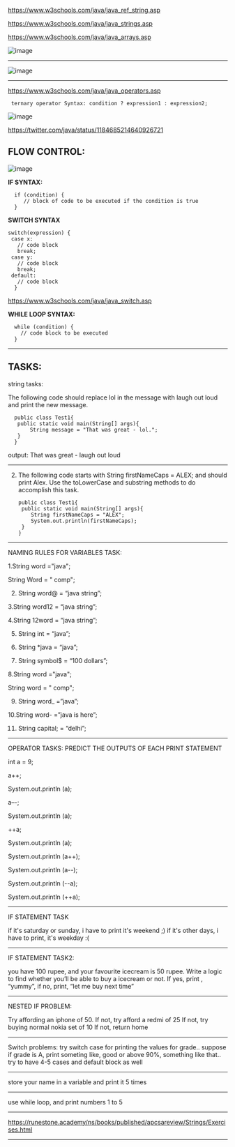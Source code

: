 
https://www.w3schools.com/java/java_ref_string.asp

https://www.w3schools.com/java/java_strings.asp

https://www.w3schools.com/java/java_arrays.asp




![image](https://user-images.githubusercontent.com/90038032/209974613-bccaebb1-5c69-463a-a354-b575791f06f4.png)

---------------------------------------------------------------

![image](https://user-images.githubusercontent.com/90038032/209974510-94e75da1-be60-41f1-8a0b-1e1e686ae5a4.png)

------------------------------------------------------------

https://www.w3schools.com/java/java_operators.asp

   
     ternary operator Syntax: condition ? expression1 : expression2;
  
  
![image](https://user-images.githubusercontent.com/90038032/209972911-07408a52-99e0-42dc-b8c2-427b62fde272.png)


https://twitter.com/java/status/1184685214640926721

FLOW CONTROL:
-------------

![image](https://user-images.githubusercontent.com/90038032/209973400-4988365c-bca8-4b32-81ae-537bfbc13e43.png)


**IF SYNTAX:**

      if (condition) {
         // block of code to be executed if the condition is true
      }

**SWITCH SYNTAX**

    switch(expression) {
     case x:
       // code block
       break;
     case y:
       // code block
       break;
     default:
       // code block
      }
   
   
https://www.w3schools.com/java/java_switch.asp


   **WHILE LOOP SYNTAX:**

      while (condition) {
        // code block to be executed
      }

--------------------------------------


TASKS:
---------

string tasks:

The following code should replace lol in the message with laugh out loud and print the new message.

      public class Test1{
       public static void main(String[] args){
           String message = "That was great - lol.";
       }
      }


output: That was great - laugh out loud

--------------------------------------------------------------
2. The following code starts with String firstNameCaps = ALEX; and should print Alex. Use the toLowerCase and substring methods to do accomplish this task.

       public class Test1{
        public static void main(String[] args){
           String firstNameCaps = "ALEX";
           System.out.println(firstNameCaps);
        }
       }

--------------------------------------------------------------------

NAMING RULES FOR VARIABLES TASK:

1.String word ="java"; 

String Word = " comp";

2. String word@  = “java string”;

3.String word12 = “java string”;

4.String 12word = “java string”;

5. String int = “java”;

6. String *java = “java”;

7. String symbol$ = “100 dollars”;

8.String word ="java";

String word = " comp";

9. String word_ =”java”;

10.String word-   =”java is here”;

11. String capital; = “delhi”;

-----------------------------------

 OPERATOR TASKS: PREDICT THE OUTPUTS OF EACH PRINT STATEMENT

int a = 9;

a++;

System.out.println (a);

a–-;
 
System.out.println (a);

++a;

System.out.println (a);

System.out.println (a++);

System.out.println (a--);

System.out.println (--a);

System.out.println (++a);

----------------------------------------------------------
IF STATEMENT TASK

if it's saturday or sunday, i have to print it's weekend ;)
 if it's other days, i have to print, it's weekday :(
 
--------------------------------------------------------------
IF STATEMENT TASK2:

you have 100 rupee, and your favourite icecream is 50 rupee. Write a logic to find whether you’ll be able to buy a icecream or not. If yes, print , “yummy”, 
if no, print, “let me buy next time”

-----------------------------------------------
NESTED IF PROBLEM:

Try affording an iphone of 50.
If not, try afford a redmi of 25
If not, try buying normal nokia set of 10
If not, return home

------------------------------------
Switch problems:
try switch case for printing the values for grade.. suppose if grade is A, print someting like, good or above 90%, something like that.. try to have 4-5 cases and default block as well 

-----------------------------------
store your name  in a variable and print it 5 times 

-----------------------------------------
use while loop, and print numbers 1 to 5

------------------------------------
https://runestone.academy/ns/books/published/apcsareview/Strings/Exercises.html

----------------------





